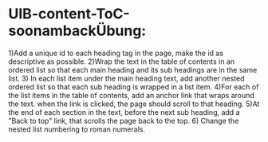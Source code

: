 # UIB-content-ToC-soonambackÜbung:

1)Add a unique id to each heading tag in the page, make the id as descriptive as possible.
2)Wrap the text in the table of contents in an ordered list so that each main heading and its sub headings are in the same list. 3) In each list item under the main heading text, add another nested ordered list so that each sub heading is wrapped in a list item.
4)For each of the list items in the table of contents, add an anchor link that wraps around the text. when the link is clicked, the page should scroll to that heading.
5)At the end of each section in the text, before the next sub heading, add a "Back to top" link, that scrolls the page back to the top. 6) Change the nested list numbering to roman numerals.
